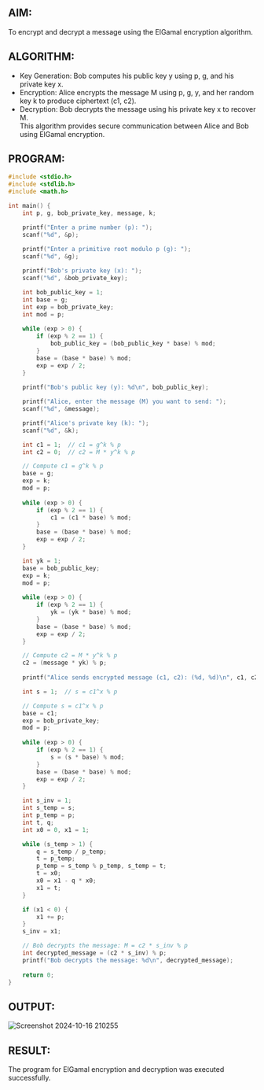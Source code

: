 ## AIM:
To encrypt and decrypt a message using the ElGamal encryption algorithm.
## ALGORITHM:
* Key Generation: Bob computes his public key y using p, g, and his private key x.<br>
* Encryption: Alice encrypts the message M using p, g, y, and her random key k to produce ciphertext (c1, c2).<br>
* Decryption: Bob decrypts the message using his private key x to recover M.<br>
This algorithm provides secure communication between Alice and Bob using ElGamal encryption.
## PROGRAM:
```C
#include <stdio.h>
#include <stdlib.h>
#include <math.h>

int main() {
    int p, g, bob_private_key, message, k;

    printf("Enter a prime number (p): ");
    scanf("%d", &p);
    
    printf("Enter a primitive root modulo p (g): ");
    scanf("%d", &g);

    printf("Bob's private key (x): ");
    scanf("%d", &bob_private_key);

    int bob_public_key = 1;
    int base = g;
    int exp = bob_private_key;
    int mod = p;
    
    while (exp > 0) {
        if (exp % 2 == 1) {
            bob_public_key = (bob_public_key * base) % mod;
        }
        base = (base * base) % mod;
        exp = exp / 2;
    }
    
    printf("Bob's public key (y): %d\n", bob_public_key);

    printf("Alice, enter the message (M) you want to send: ");
    scanf("%d", &message);

    printf("Alice's private key (k): ");
    scanf("%d", &k);

    int c1 = 1;  // c1 = g^k % p
    int c2 = 0;  // c2 = M * y^k % p

    // Compute c1 = g^k % p
    base = g;
    exp = k;
    mod = p;
    
    while (exp > 0) {
        if (exp % 2 == 1) {
            c1 = (c1 * base) % mod;
        }
        base = (base * base) % mod;
        exp = exp / 2;
    }

    int yk = 1;
    base = bob_public_key;
    exp = k;
    mod = p;
    
    while (exp > 0) {
        if (exp % 2 == 1) {
            yk = (yk * base) % mod;
        }
        base = (base * base) % mod;
        exp = exp / 2;
    }

    // Compute c2 = M * y^k % p
    c2 = (message * yk) % p;
    
    printf("Alice sends encrypted message (c1, c2): (%d, %d)\n", c1, c2);

    int s = 1;  // s = c1^x % p

    // Compute s = c1^x % p
    base = c1;
    exp = bob_private_key;
    mod = p;
    
    while (exp > 0) {
        if (exp % 2 == 1) {
            s = (s * base) % mod;
        }
        base = (base * base) % mod;
        exp = exp / 2;
    }

    int s_inv = 1;
    int s_temp = s;
    int p_temp = p;
    int t, q;
    int x0 = 0, x1 = 1;

    while (s_temp > 1) {
        q = s_temp / p_temp;
        t = p_temp;
        p_temp = s_temp % p_temp, s_temp = t;
        t = x0;
        x0 = x1 - q * x0;
        x1 = t;
    }

    if (x1 < 0) {
        x1 += p;
    }
    s_inv = x1;

    // Bob decrypts the message: M = c2 * s_inv % p
    int decrypted_message = (c2 * s_inv) % p;
    printf("Bob decrypts the message: %d\n", decrypted_message);
    
    return 0;
}
```
## OUTPUT:
![Screenshot 2024-10-16 210255](https://github.com/user-attachments/assets/06a1986f-bd06-4710-a2e9-e8e09f492f70)

## RESULT:
The program for ElGamal encryption and decryption was executed successfully. 

